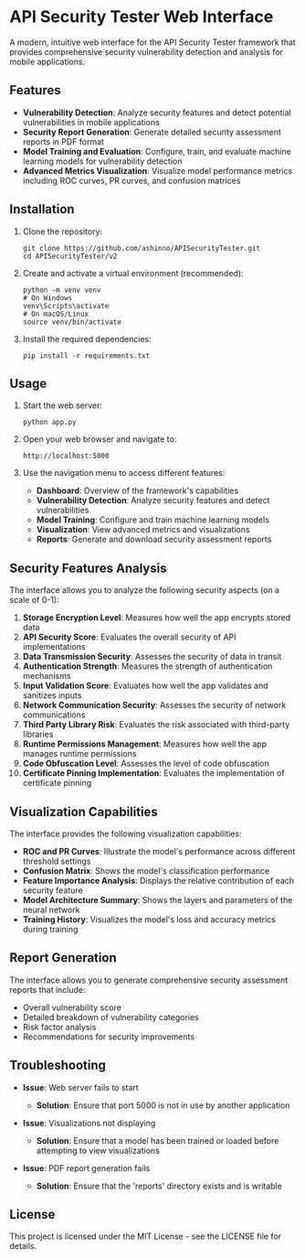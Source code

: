 # API Security Tester Web Interface

A modern, intuitive web interface for the API Security Tester framework that provides comprehensive security vulnerability detection and analysis for mobile applications.

## Features

- **Vulnerability Detection**: Analyze security features and detect potential vulnerabilities in mobile applications
- **Security Report Generation**: Generate detailed security assessment reports in PDF format
- **Model Training and Evaluation**: Configure, train, and evaluate machine learning models for vulnerability detection
- **Advanced Metrics Visualization**: Visualize model performance metrics including ROC curves, PR curves, and confusion matrices

## Installation

1. Clone the repository:
   ```
   git clone https://github.com/ashinno/APISecurityTester.git
   cd APISecurityTester/v2
   ```

2. Create and activate a virtual environment (recommended):
   ```
   python -m venv venv
   # On Windows
   venv\Scripts\activate
   # On macOS/Linux
   source venv/bin/activate
   ```

3. Install the required dependencies:
   ```
   pip install -r requirements.txt
   ```

## Usage

1. Start the web server:
   ```
   python app.py
   ```

2. Open your web browser and navigate to:
   ```
   http://localhost:5000
   ```

3. Use the navigation menu to access different features:
   - **Dashboard**: Overview of the framework's capabilities
   - **Vulnerability Detection**: Analyze security features and detect vulnerabilities
   - **Model Training**: Configure and train machine learning models
   - **Visualization**: View advanced metrics and visualizations
   - **Reports**: Generate and download security assessment reports

## Security Features Analysis

The interface allows you to analyze the following security aspects (on a scale of 0-1):

1. **Storage Encryption Level**: Measures how well the app encrypts stored data
2. **API Security Score**: Evaluates the overall security of API implementations
3. **Data Transmission Security**: Assesses the security of data in transit
4. **Authentication Strength**: Measures the strength of authentication mechanisms
5. **Input Validation Score**: Evaluates how well the app validates and sanitizes inputs
6. **Network Communication Security**: Assesses the security of network communications
7. **Third Party Library Risk**: Evaluates the risk associated with third-party libraries
8. **Runtime Permissions Management**: Measures how well the app manages runtime permissions
9. **Code Obfuscation Level**: Assesses the level of code obfuscation
10. **Certificate Pinning Implementation**: Evaluates the implementation of certificate pinning

## Visualization Capabilities

The interface provides the following visualization capabilities:

- **ROC and PR Curves**: Illustrate the model's performance across different threshold settings
- **Confusion Matrix**: Shows the model's classification performance
- **Feature Importance Analysis**: Displays the relative contribution of each security feature
- **Model Architecture Summary**: Shows the layers and parameters of the neural network
- **Training History**: Visualizes the model's loss and accuracy metrics during training

## Report Generation

The interface allows you to generate comprehensive security assessment reports that include:

- Overall vulnerability score
- Detailed breakdown of vulnerability categories
- Risk factor analysis
- Recommendations for security improvements

## Troubleshooting

- **Issue**: Web server fails to start
  - **Solution**: Ensure that port 5000 is not in use by another application

- **Issue**: Visualizations not displaying
  - **Solution**: Ensure that a model has been trained or loaded before attempting to view visualizations

- **Issue**: PDF report generation fails
  - **Solution**: Ensure that the 'reports' directory exists and is writable

## License

This project is licensed under the MIT License - see the LICENSE file for details.